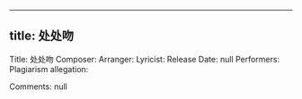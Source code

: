 
---
title: 处处吻
---
Title: 处处吻
Composer: 
Arranger: 
Lyricist: 
Release Date: null
Performers: 
Plagiarism allegation:


Comments:
null
